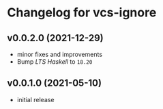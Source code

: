 # Changelog for vcs-ignore

## v0.0.2.0 (2021-12-29)
- minor fixes and improvements
- Bump _LTS Haskell_ to `18.20`

## v0.0.1.0 (2021-05-10)
- initial release

